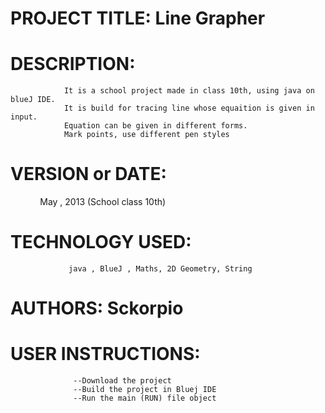 # PROJECT TITLE: Line Grapher

# DESCRIPTION:
                It is a school project made in class 10th, using java on blueJ IDE. 
                It is build for tracing line whose equaition is given in input.
                Equation can be given in different forms.
                Mark points, use different pen styles

# VERSION or DATE:
                May , 2013 (School class 10th)

# TECHNOLOGY USED: 
                 java , BlueJ , Maths, 2D Geometry, String 

# AUTHORS: Sckorpio

# USER INSTRUCTIONS:
                  --Download the project
                  --Build the project in Bluej IDE
                  --Run the main (RUN) file object

